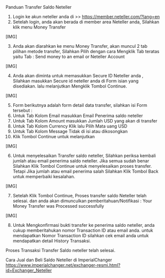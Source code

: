 Panduan Transfer Saldo Neteller 

1. Login ke akun neteller anda di >> https://member.neteller.com/?lang=en
2. Setelah login, anda akan berada di member area Neteller anda, 
Silahkan klik menu Money Transfer

[​IMG]

3. Anda akan diarahkan ke menu Money Transfer, akan muncul 2 tab pilihan metode transfer,
Silahkan Pilih dengan cara Mengklik Tab teratas yaitu Tab : Send money to an email or Neteller Account

[​IMG]

4. Anda akan diminta untuk memasukkan Secure ID Neteller anda , Silahkan masukkan Secure id neteller anda di Form isian yang disediakan.
lalu melanjutkan Mengklik Tombol Continue. 

[​IMG]

5. Form berikutnya adalah form detail data transfer, silahkan isi Form tersebut :
1. Untuk Tab Kolom Email masukkan Email Penerima saldo neteller 
2. Untuk Tab Kolom Amount masukkan Jumlah USD yang akan di transfer
3. Untuk Tab Kolom Currency Klik lalu Pilih Mata uang USD
4. Untuk Tab Kolom Message Tidak di isi atau dikosongkan 
5. Klik Tombol Continue untuk melanjutkan 

[​IMG]

6. Untuk menyelesaikan Transfer saldo neteller, Silahkan periksa kembali jumlah atau email penerima saldo neteller.
Jika semua sudah benar Silahkan Klik Tombol Continue untuk menyelesaikan proses transfer.
Tetapi Jika jumlah atau email penerima salah Silahkan Klik Tombol Back untuk memperbaiki kesalahan. 

[​IMG]

7. Setelah Klik Tombol Continue, Proses transfer saldo Neteller telah selesai. 
dan anda akan dimunculkan pemberitahuan/Notifikasi : Your Money Transfer was Processed successfully 

[​IMG]

8. Untuk Mengkonfirmasi bukti transfer ke penerima saldo neteller, anda cukup memberitahukan nomor Transaction ID atau email anda. untuk mendapatkan Nomor Transaction ID silahkan cek email anda untuk mendapatkan detail History Transaksi. 


Proses Transaksi Transfer Saldo neteller telah selesai. 


Cara Jual dan Beli Saldo Neteller di ImperialChanger
https://www.imperialchanger.net/exchanger-resmi.html?id=Exchanger_Neteller
